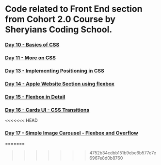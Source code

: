 # Code related to Front End section from Cohort 2.0 Course by Sheryians Coding School.

### [Day 10 - Basics of CSS](https://cohort.sagarpalia.com/tasks/day10/)

### [Day 11 - More on CSS](https://cohort.sagarpalia.com/tasks/day11/)

### [Day 13 - Implementing Positioning in CSS](https://cohort.sagarpalia.com/tasks/day13/)

### [Day 14 - Apple Website Section using flexbox](https://cohort.sagarpalia.com/tasks/day14/)

### [Day 15 - Flexbox in Detail](https://cohort.sagarpalia.com/tasks/day15/)

### [Day 16 - Cards UI - CSS Transitions](https://cohort.sagarpalia.com/tasks/day16/)
<<<<<<< HEAD

### [Day 17 - Simple Image Carousel - Flexbox and Overflow](https://cohort.sagarpalia.com/tasks/day17/)
=======
>>>>>>> 4752b34cdbb151b9ebe6b577e7e6967e8d0b8760
